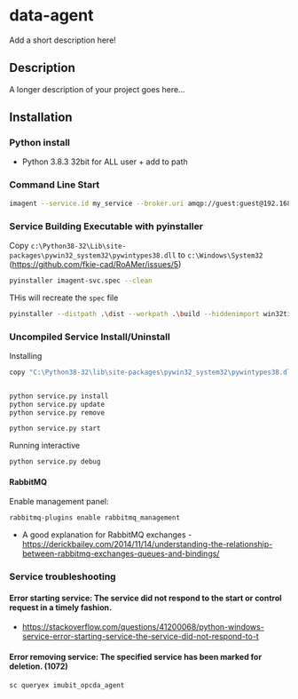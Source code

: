 # data-agent

Add a short description here!


## Description

A longer description of your project goes here...

## Installation

### Python install

* Python 3.8.3 32bit for ALL user + add to path


### Command Line Start

```bash
imagent --service.id my_service --broker.uri amqp://guest:guest@192.168.4.23/
```



### Service Building Executable with pyinstaller

Copy `c:\Python38-32\Lib\site-packages\pywin32_system32\pywintypes38.dll` to `c:\Windows\System32`
(https://github.com/fkie-cad/RoAMer/issues/5)


```bash
pyinstaller imagent-svc.spec --clean
```

THis will recreate the `spec` file
```bash
pyinstaller --distpath .\dist --workpath .\build --hiddenimport win32timezone -F src/data_agent/win32/service.py
```

### Uncompiled Service Install/Uninstall

Installing

```bash
copy "C:\Python38-32\lib\site-packages\pywin32_system32\pywintypes38.dll"  "C:\Python38-32\lib\site-packages\win32"


python service.py install
python service.py update
python service.py remove

python service.py start
```

Running interactive

```bash
python service.py debug

```

#### RabbitMQ

Enable management panel:
```bash
rabbitmq-plugins enable rabbitmq_management
```

* A good explanation for RabbitMQ exchanges - https://derickbailey.com/2014/11/14/understanding-the-relationship-between-rabbitmq-exchanges-queues-and-bindings/


### Service troubleshooting

#### Error starting service: The service did not respond to the start or control request in a timely fashion.

* https://stackoverflow.com/questions/41200068/python-windows-service-error-starting-service-the-service-did-not-respond-to-t

#### Error removing service: The specified service has been marked for deletion. (1072)

```bash
sc queryex imubit_opcda_agent

```
